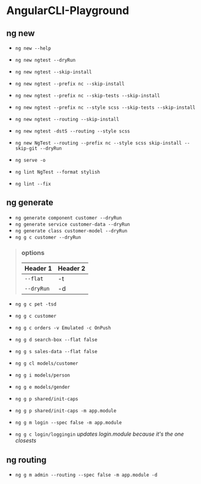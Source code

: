 # AngularCLI-Playground

## ng new

- `ng new --help`
- `ng new ngtest --dryRun`
- `ng new ngtest --skip-install`
- `ng new ngtest --prefix nc --skip-install`
- `ng new ngtest --prefix nc --skip-tests --skip-install`
- `ng new ngtest --prefix nc --style scss --skip-tests --skip-install`
- `ng new ngtest --routing --skip-install`
- `ng new ngtest -dstS --routing --style scss`

- `ng new NgTest --routing --prefix nc --style scss skip-install --skip-git --dryRun`

- `ng serve -o`
- `ng lint NgTest --format stylish`
- `ng lint --fix`

## ng generate

- `ng generate component customer --dryRun`
- `ng generate service customer-data --dryRun`
- `ng generate class customer-model --dryRun`
- `ng g c customer --dryRun`

> ### options
>
> | Header 1   | Header 2 |
> | ---------- | -------- |
> | `--flat`   | -t       |
> | `--dryRun` | -d       |

- `ng g c pet -tsd`
- `ng g c customer`
- `ng g c orders -v Emulated -c OnPush`
- `ng g d search-box --flat false`
- `ng g s sales-data --flat false`
- `ng g cl models/customer`
- `ng g i models/person`
- `ng g e models/gender`
- `ng g p shared/init-caps`
- `ng g p shared/init-caps -m app.module`

- `ng g m login --spec false -m app.module`
- `ng g c login/loggingin` _updates login.module because it's the one closests_

## ng routing

- `ng g m admin --routing --spec false -m app.module -d`
